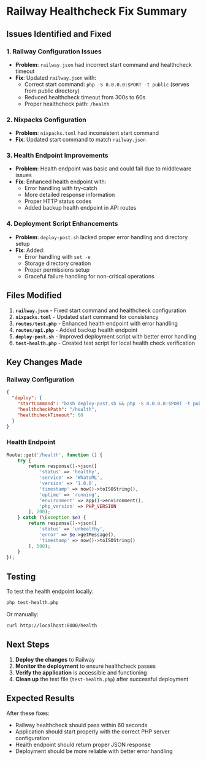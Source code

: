 # Railway Healthcheck Fix Summary

## Issues Identified and Fixed

### 1. **Railway Configuration Issues**
- **Problem**: `railway.json` had incorrect start command and healthcheck timeout
- **Fix**: Updated `railway.json` with:
  - Correct start command: `php -S 0.0.0.0:$PORT -t public` (serves from public directory)
  - Reduced healthcheck timeout from 300s to 60s
  - Proper healthcheck path: `/health`

### 2. **Nixpacks Configuration**
- **Problem**: `nixpacks.toml` had inconsistent start command
- **Fix**: Updated start command to match `railway.json`

### 3. **Health Endpoint Improvements**
- **Problem**: Health endpoint was basic and could fail due to middleware issues
- **Fix**: Enhanced health endpoint with:
  - Error handling with try-catch
  - More detailed response information
  - Proper HTTP status codes
  - Added backup health endpoint in API routes

### 4. **Deployment Script Enhancements**
- **Problem**: `deploy-post.sh` lacked proper error handling and directory setup
- **Fix**: Added:
  - Error handling with `set -e`
  - Storage directory creation
  - Proper permissions setup
  - Graceful failure handling for non-critical operations

## Files Modified

1. **`railway.json`** - Fixed start command and healthcheck configuration
2. **`nixpacks.toml`** - Updated start command for consistency
3. **`routes/test.php`** - Enhanced health endpoint with error handling
4. **`routes/api.php`** - Added backup health endpoint
5. **`deploy-post.sh`** - Improved deployment script with better error handling
6. **`test-health.php`** - Created test script for local health check verification

## Key Changes Made

### Railway Configuration
```json
{
  "deploy": {
    "startCommand": "bash deploy-post.sh && php -S 0.0.0.0:$PORT -t public",
    "healthcheckPath": "/health",
    "healthcheckTimeout": 60
  }
}
```

### Health Endpoint
```php
Route::get('/health', function () {
    try {
        return response()->json([
            'status' => 'healthy',
            'service' => 'WhatsML',
            'version' => '1.0.0',
            'timestamp' => now()->toISOString(),
            'uptime' => 'running',
            'environment' => app()->environment(),
            'php_version' => PHP_VERSION
        ], 200);
    } catch (\Exception $e) {
        return response()->json([
            'status' => 'unhealthy',
            'error' => $e->getMessage(),
            'timestamp' => now()->toISOString()
        ], 500);
    }
});
```

## Testing

To test the health endpoint locally:
```bash
php test-health.php
```

Or manually:
```bash
curl http://localhost:8000/health
```

## Next Steps

1. **Deploy the changes** to Railway
2. **Monitor the deployment** to ensure healthcheck passes
3. **Verify the application** is accessible and functioning
4. **Clean up** the test file (`test-health.php`) after successful deployment

## Expected Results

After these fixes:
- Railway healthcheck should pass within 60 seconds
- Application should start properly with the correct PHP server configuration
- Health endpoint should return proper JSON response
- Deployment should be more reliable with better error handling
